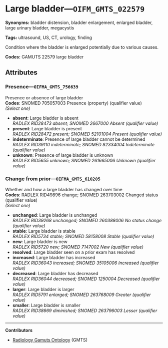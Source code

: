 # Large bladder—`OIFM_GMTS_022579`

**Synonyms:** bladder distension, bladder enlargement, enlarged bladder, large urinary bladder, megacystis

**Tags:** ultrasound, US, CT, urology, finding

Condition where the bladder is enlarged potentially due to various causes.

**Codes:** GAMUTS 22579 large bladder

## Attributes

### Presence—`OIFMA_GMTS_756639`

Presence or absence of large bladder  
**Codes**: SNOMED 705057003 Presence (property) (qualifier value)  
*(Select one)*

- **absent**: Large bladder is absent  
_RADLEX RID28473 absent; SNOMED 2667000 Absent (qualifier value)_
- **present**: Large bladder is present  
_RADLEX RID28472 present; SNOMED 52101004 Present (qualifier value)_
- **indeterminate**: Presence of large bladder cannot be determined  
_RADLEX RID39110 indeterminate; SNOMED 82334004 Indeterminate (qualifier value)_
- **unknown**: Presence of large bladder is unknown  
_RADLEX RID5655 unknown; SNOMED 261665006 Unknown (qualifier value)_

### Change from prior—`OIFMA_GMTS_610205`

Whether and how a large bladder has changed over time  
**Codes**: RADLEX RID49896 change; SNOMED 263703002 Changed status (qualifier value)  
*(Select one)*

- **unchanged**: Large bladder is unchanged  
_RADLEX RID39268 unchanged; SNOMED 260388006 No status change (qualifier value)_
- **stable**: Large bladder is stable  
_RADLEX RID5734 stable; SNOMED 58158008 Stable (qualifier value)_
- **new**: Large bladder is new  
_RADLEX RID5720 new; SNOMED 7147002 New (qualifier value)_
- **resolved**: Large bladder seen on a prior exam has resolved  
- **increased**: Large bladder has increased  
_RADLEX RID36043 increased; SNOMED 35105006 Increased (qualifier value)_
- **decreased**: Large bladder has decreased  
_RADLEX RID36044 decreased; SNOMED 1250004 Decreased (qualifier value)_
- **larger**: Large bladder is larger  
_RADLEX RID5791 enlarged; SNOMED 263768009 Greater (qualifier value)_
- **smaller**: Large bladder is smaller  
_RADLEX RID38669 diminished; SNOMED 263796003 Lesser (qualifier value)_

---

**Contributors**

- [Radiology Gamuts Ontology](https://gamuts.net/) (GMTS)